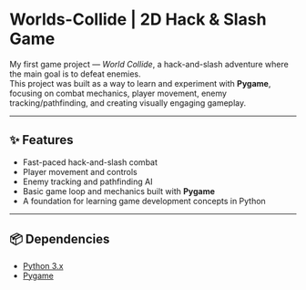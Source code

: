 # Worlds-Collide | 2D Hack & Slash Game
My first game project — *World Collide*, a hack-and-slash adventure where the main goal is to defeat enemies.  
This project was built as a way to learn and experiment with **Pygame**, focusing on combat mechanics, player movement, enemy tracking/pathfinding, and creating visually engaging gameplay.

---

## ✨ Features
- Fast-paced hack-and-slash combat
- Player movement and controls
- Enemy tracking and pathfinding AI  
- Basic game loop and mechanics built with **Pygame**  
- A foundation for learning game development concepts in Python  

---

## 📦 Dependencies
- [Python 3.x](https://www.python.org/downloads/)  
- [Pygame](https://www.pygame.org/news)  
